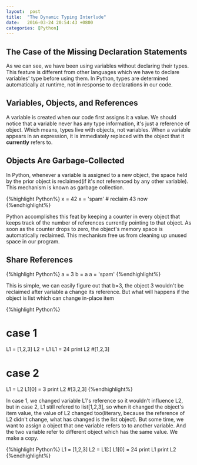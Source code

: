 ```yaml
---
layout:  post
title:  "The Dynamic Typing Interlude"
date:	2016-03-24 20:54:43 +0800
categories: [Python]
---
```


## The Case of the Missing Declaration Statements
As we can see, we have been using variables without declaring their types. This feature is different from other languages which we have to declare variables' type before using them. In Python, types are determined automatically at runtime, not in response to declarations in our code.

## Variables, Objects, and References
A variable is created when our code first assigns it a value. We should notice that a variable never has any type information, it's just a reference of object. Which means, types live with objects, not variables. When a variable appears in an expression, it is immediately replaced with the object that it **currently** refers to.

## Objects Are Garbage-Collected
In Python, whenever a variable is assigned to a new object, the space held by the prior object is reclaimed(if it's not referenced by any other variable). This mechanism is known as garbage collection.

{%highlight Python%}
x = 42
x = 'spam'  # reclaim 43 now
{%endhighlight%}

Python accomplishes this feat by keeping a counter in every object that keeps track of the number of references currently pointing to that object. As soon as the counter drops to zero, the object's memory space is automatically reclaimed. This mechanism free us from cleaning up unused space in our program.

## Share References

{%highlight Python%}
a = 3
b = a
a = 'spam'
{%endhighlight%}

This is simple, we can easily figure out that b=3, the object 3 wouldn't be reclaimed after variable a change its reference. But what will happens if the object is list which can change in-place item

{%highlight Python%}
# case 1
L1 = [1,2,3]
L2 = L1
L1 = 24
print L2        #[1,2,3]

# case 2
L1 = L2
L1[0] = 3
print L2         #[3,2,3]
{%endhighlight%}

In case 1, we changed variable L1's reference so it wouldn't influence L2, but in case 2, L1 still refered to list[1,2,3], so when it changed the object's item value, the value of L2 changed too(literary, because the reference of L2 didn't change, what has changed is the list object).
But some time, we want to assign a object that one variable refers to to another variable. And the two variable refer to different object which has the same value. We make a copy.

{%highlight Python%}
L1 = [1,2,3]
L2 = L1[:]
L1[0] = 24
print L1
print L2
{%endhighlight%}